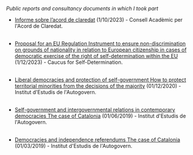 *Public reports and consultancy documents in which I took part*

* [Informe sobre l’acord de claredat](https://acordclaredat.cat/wp-content/uploads/2023/10/Informe_Acorddeclaredat.pdf) (1/10/2023) - Consell Acadèmic per l'Acord de Claredat.<br/><br/> 

* [Proposal for an EU Regulation Instrument to ensure non-discrimination on grounds of nationality in relation to European citizenship in cases of democratic exercise of the right of self-determination within the EU](https://selfdeterminationcaucus.eu/selfdetermination_caucus.pdf) (1/12/2023) - Caucus for Self-Determination.<br/><br/>

* [Liberal democracies and protection of self-government How to protect territorial minorities from the decisions of the majority](https://presidencia.gencat.cat/web/.content/ambits_actuacio/desenvolupament_autogovern/iea/publicacions/14_IEA-Informes/informes_arxius-i-vincles/IEA-Informe-2-2020-acc.pdf) (01/12/2020) - Institut d'Estudis de l'Autogovern.<br/><br/>

* [Self-government and  intergovernmental relations  in contemporary democracies The case of Catalonia](https://presidencia.gencat.cat/web/.content/ambits_actuacio/desenvolupament_autogovern/iea/publicacions/14_IEA-Informes/informes_arxius-i-vincles/2019-report-2.pdf) (01/06/2019) - Institut d'Estudis de l'Autogovern.<br/><br/>

* [Democracies and independence referendums The case of Catalonia](https://presidencia.gencat.cat/web/.content/ambits_actuacio/desenvolupament_autogovern/iea/publicacions/14_IEA-Informes/informes_arxius-i-vincles/2019_IEAReport_1.pdf) (01/03/2019) - Institut d'Estudis de l'Autogovern.<br/><br/>
